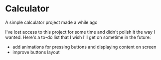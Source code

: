 # Calculator

A simple calculator project made a while ago

I've lost access to this project for some time and didn't polish it the way I wanted. Here's a to-do list that I wish I'll get on sometime in the future:
- add animations for pressing buttons and displaying content on screen
- improve buttons layout